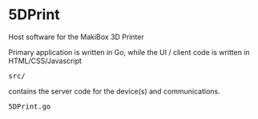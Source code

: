 5DPrint
=======

Host software for the MakiBox 3D Printer

Primary application is written in Go, while the UI / client code is written in HTML/CSS/Javascript

<pre>src/</pre> contains the server code for the device(s) and communications.

<pre>5DPrint.go</pre>


